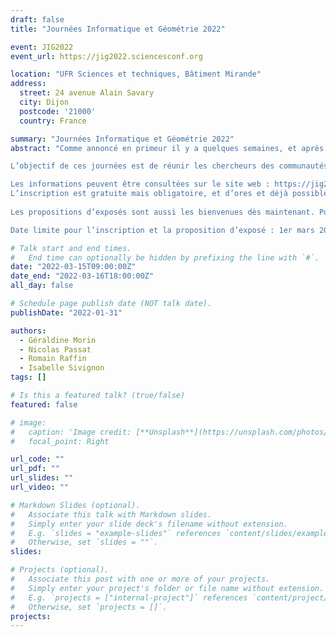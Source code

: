 ```yaml
---
draft: false
title: "Journées Informatique et Géométrie 2022"

event: JIG2022
event_url: https://jig2022.sciencesconf.org

location: "UFR Sciences et techniques, Bâtiment Mirande"
address:
  street: 24 avenue Alain Savary
  city: Dijon
  postcode: '21000'
  country: France

summary: "Journées Informatique et Géométrie 2022"
abstract: "Comme annoncé en primeur il y a quelques semaines, et après presque 4 années d’absence, les prochaines Journées Informatique et Géométrie auront lieu à Dijon les 15 et 16 mars 2022. La matinée du 16 mars sera commune aux JIG et aux journées du GTMG qui se tiendront les 16 et 17 mars. \n

L’objectif de ces journées est de réunir les chercheurs des communautés de géométrie des GdR Informatique Mathématique (GdR IM) et GdR Informatique Géométrique et Graphique, Réalité virtuelle et Visualisation (GdR IG-RV) : géométrie discrète, géométrie algorithmique et modélisation géométrique.  \n

Les informations peuvent être consultées sur le site web : https://jig2022.sciencesconf.org. 
L’inscription est gratuite mais obligatoire, et d’ores et déjà possible via le site web.  \n
  
Les propositions d’exposés sont aussi les bienvenues dès maintenant. Pour cela, il suffit de nous envoyer par mail à jig2022@sciencesconf.org le titre et résumé de votre exposé. Nous encourageons tout particulièrement les doctorants et jeunes docteurs à venir présenter leurs travaux devant une communauté un peu plus large que celle de leur GT. D’autre part, il est tout à fait possible de présenter des travaux déjà publiés dans un journal ou présentés dans une conférence internationale.  \n

Date limite pour l’inscription et la proposition d’exposé : 1er mars 2022."

# Talk start and end times.
#   End time can optionally be hidden by prefixing the line with `#`.
date: "2022-03-15T09:00:00Z"
date_end: "2022-03-16T18:00:00Z"
all_day: false

# Schedule page publish date (NOT talk date).
publishDate: "2022-01-31"

authors: 
  - Géraldine Morin
  - Nicolas Passat
  - Romain Raffin
  - Isabelle Sivignon
tags: []

# Is this a featured talk? (true/false)
featured: false

# image:
#   caption: 'Image credit: [**Unsplash**](https://unsplash.com/photos/bzdhc5b3Bxs)'
#   focal_point: Right

url_code: ""
url_pdf: ""
url_slides: ""
url_video: ""

# Markdown Slides (optional).
#   Associate this talk with Markdown slides.
#   Simply enter your slide deck's filename without extension.
#   E.g. `slides = "example-slides"` references `content/slides/example-slides.md`.
#   Otherwise, set `slides = ""`.
slides:

# Projects (optional).
#   Associate this post with one or more of your projects.
#   Simply enter your project's folder or file name without extension.
#   E.g. `projects = ["internal-project"]` references `content/project/deep-learning/index.md`.
#   Otherwise, set `projects = []`.
projects:
---
```

